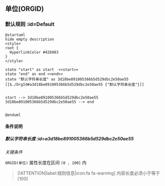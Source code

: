 ## 单位(ORGID) <!-- {docsify-ignore-all} -->

   

### 默认规则 :id=Default

```plantuml
@startuml
hide empty description
<style>
root {
  HyperlinkColor #42b983
}
</style>

state "start" as start  <<start>>
state "end" as end <<end>>
state "默认字符串长度" as 3d18be891005366b5d529dbc2e50ae55 [[$./OrgId#a3d18be891005366b5d529dbc2e50ae55 {"默认字符串长度"}]]


start --> 3d18be891005366b5d529dbc2e50ae55 
3d18be891005366b5d529dbc2e50ae55 --> end 


@enduml
```

#### 条件说明

##### 默认字符串长度 :id=a3d18be891005366b5d529dbc2e50ae55


*关键条件*


`ORGID(单位)` 属性长度在区间 `(0 , 100]` 内

> [!ATTENTION|label:规则信息|icon:fa fa-warning]
> 内容长度必须小于等于[100]







